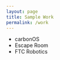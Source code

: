 ```yaml
---
layout: page
title: Sample Work
permalink: /work
---
```


<ul>
	<li>carbonOS</li>
	<li>Escape Room</li>
	<li>FTC Robotics</li>
</ul>
